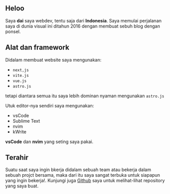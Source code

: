 ## Heloo

Saya **dai** saya webdev, tentu saja dari **Indonesia**.
Saya memulai perjalanan saya di dunia visual ini ditahun 2016 dengan membuat sebuh blog dengan ponsel.

## Alat dan framework

Didalam membuat website saya mengunakan:

- `next,js`
- `vite.js`
- `vue.js`
- `astro.js`

tetapi diantara semua itu saya lebih dominan nyaman mengunakan `astro.js`

Utuk editor-nya sendiri saya mengunakan:

- vsCode
- Sublime Text
- nvim
- kWrite

**vsCode** dan **nvim** yang seting saya pakai.

## Terahir

Suatu saat saya ingin bkerja didalam sebuah team atau bekerja dalam sebuah projct bersama, maka dari itu saya sangat terbuka untuk siapapun yang ingin bekerja!.
Kunjungi juga [Github](https://github.com/dai-re) saya untuk melihat-lihat repository yang saya buat.
